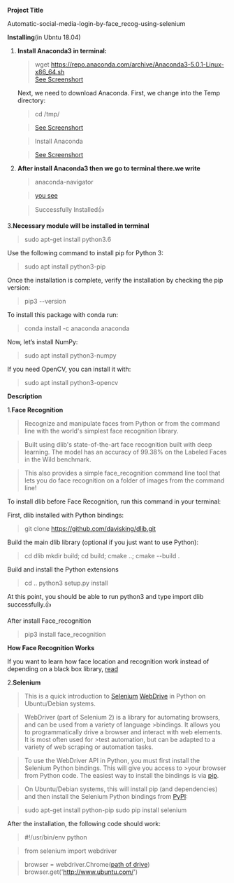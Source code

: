 **Project Title**






Automatic-social-media-login-by-face_recog-using-selenium



**Installing**(in Ubntu 18.04)



1. **Install Anaconda3 in terminal:**
    >wget https://repo.anaconda.com/archive/Anaconda3-5.0.1-Linux-x86_64.sh  
    >[See Screenshort](https://github.com/sunil9768/Automatic-social-media-login-by-face_recog-using-selenium/blob/master/install-anaconda-ubuntu003.png)
    
    
    Next, we need to download Anaconda. First, we change into the Temp directory:
    > cd /tmp/
    
    
    
    >[See Screenshort](https://github.com/sunil9768/Automatic-social-media-login-by-face_recog-using-selenium/blob/master/install-anaconda-ubuntu002.png)
    
    >Install Anaconda
    
    >[See Screenshort](https://github.com/sunil9768/Automatic-social-media-login-by-face_recog-using-selenium/blob/master/install-anaconda-ubuntu005-300x57.png)   
    
    
2. **After install Anaconda3 then we go to terminal there.we write**


   >anaconda-navigator


   >[you see](https://github.com/sunil9768/Automatic-social-media-login-by-face_recog-using-selenium/blob/master/Screenshot%20from%202019-02-16%2016-44-43.png)
    
    
    
    > Successfully Installed:+1:
    
    
  3.**Necessary module will  be installed in terminal**
 
 >sudo apt-get install python3.6
 
 Use the following command to install pip for Python 3:
 
 
 >sudo apt install python3-pip
 
 
 Once the installation is complete, verify the installation by checking the pip version:
 
 
 
 
 >pip3 --version
 
 
 To install this package with conda run:
 
 
 
 
 >conda install -c anaconda anaconda 
 
 
 Now, let’s install NumPy:
 
 
 
 >sudo apt install python3-numpy
 
 
 
 
 If you need OpenCV, you can install it with:
 
 
 
 >sudo apt install python3-opencv
 
 
 
 
 
 
 
 
 
 
 
 
 
 
 
 **Description**
 
 
 1.**Face Recognition**
 
 
 
 >Recognize and manipulate faces from Python or from the command line with the world's simplest face recognition library.

>Built using dlib's state-of-the-art face recognition built with deep learning. The model has an accuracy of 99.38% on the Labeled Faces in the Wild benchmark.

>This also provides a simple face_recognition command line tool that lets you do face recognition on a folder of images from the command line!


To install dlib before Face Recognition, run this command in your terminal:

 First, dlib installed with Python bindings:
 
 
 >git clone https://github.com/davisking/dlib.git
 
 
 Build the main dlib library (optional if you just want to use Python):
 
 
 
 >cd dlib
 >mkdir build; cd build; cmake ..; cmake --build .
 
 
 Build and install the Python extensions
 
 
 
 >cd ..
 >python3 setup.py install
 
 
 
 At this point, you should be able to run python3 and type import dlib successfully.:+1:
 
 
 After install Face_recognition
 
 
 

 > pip3 install face_recognition
 
 
 
**How Face Recognition Works**

If you want to learn how face location and recognition work instead of depending on a black box library, [read](https://medium.com/@ageitgey/machine-learning-is-fun-part-4-modern-face-recognition-with-deep-learning-c3cffc121d78)


2.**Selenium**
> This is a quick introduction to [Selenium](https://www.seleniumhq.org/) [WebDrive](http://www.aosabook.org/en/selenium.html) in Python on Ubuntu/Debian systems.

>WebDriver (part of Selenium 2) is a library for automating browsers, and can be used from a variety of language >bindings. It allows you to programmatically drive a browser and interact with web elements. It is most often used for >test automation, but can be adapted to a variety of web scraping or automation tasks.

>To use the WebDriver API in Python, you must first install the Selenium Python bindings. This will give you access to >your browser from Python code. The easiest way to install the bindings is via [pip](https://pip.pypa.io/en/stable/).

>On Ubuntu/Debian systems, this will install pip (and dependencies) and then install the Selenium Python bindings from [PyPI](https://pypi.org/project/selenium/): 


>sudo apt-get install python-pip
>sudo pip install selenium

After the installation, the following code should work: 


>#!/usr/bin/env python

>from selenium import webdriver

>browser = webdriver.Chrome([path of drive](https://github.com/sunil9768/Automatic-social-media-login-by-face_recog-using-selenium/tree/master/chromedriver_linux64(1)))
>browser.get('http://www.ubuntu.com/')
 
    
    
    
    
    
    










